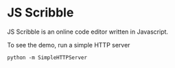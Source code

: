# JS Scribble

JS Scribble is an online code editor written in Javascript.

To see the demo, run a simple HTTP server

    python -m SimpleHTTPServer
